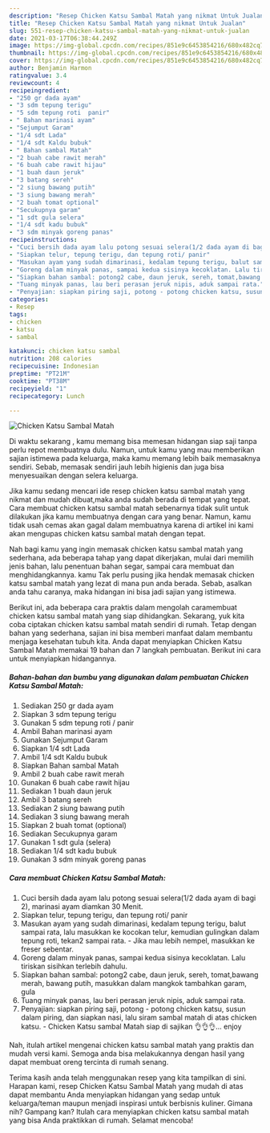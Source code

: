 ```yaml
---
description: "Resep Chicken Katsu Sambal Matah yang nikmat Untuk Jualan"
title: "Resep Chicken Katsu Sambal Matah yang nikmat Untuk Jualan"
slug: 551-resep-chicken-katsu-sambal-matah-yang-nikmat-untuk-jualan
date: 2021-03-17T06:38:44.249Z
image: https://img-global.cpcdn.com/recipes/851e9c6453854216/680x482cq70/chicken-katsu-sambal-matah-foto-resep-utama.jpg
thumbnail: https://img-global.cpcdn.com/recipes/851e9c6453854216/680x482cq70/chicken-katsu-sambal-matah-foto-resep-utama.jpg
cover: https://img-global.cpcdn.com/recipes/851e9c6453854216/680x482cq70/chicken-katsu-sambal-matah-foto-resep-utama.jpg
author: Benjamin Harmon
ratingvalue: 3.4
reviewcount: 4
recipeingredient:
- "250 gr dada ayam"
- "3 sdm tepung terigu"
- "5 sdm tepung roti  panir"
- " Bahan marinasi ayam"
- "Sejumput Garam"
- "1/4 sdt Lada"
- "1/4 sdt Kaldu bubuk"
- " Bahan sambal Matah"
- "2 buah cabe rawit merah"
- "6 buah cabe rawit hijau"
- "1 buah daun jeruk"
- "3 batang sereh"
- "2 siung bawang putih"
- "3 siung bawang merah"
- "2 buah tomat optional"
- "Secukupnya garam"
- "1 sdt gula selera"
- "1/4 sdt kadu bubuk"
- "3 sdm minyak goreng panas"
recipeinstructions:
- "Cuci bersih dada ayam lalu potong sesuai selera(1/2 dada ayam di bagi 2), marinasi ayam diamkan 30 Menit."
- "Siapkan telur, tepung terigu, dan tepung roti/ panir"
- "Masukan ayam yang sudah dimarinasi, kedalam tepung terigu, balut sampai rata, lalu masukkan ke kocokan telur, kemudian gulingkan dalam tepung roti, tekan2 sampai rata. Jika mau lebih nempel, masukkan ke freser sebentar."
- "Goreng dalam minyak panas, sampai kedua sisinya kecoklatan. Lalu tiriskan sisihkan terlebih dahulu."
- "Siapkan bahan sambal: potong2 cabe, daun jeruk, sereh, tomat,bawang merah, bawang putih, masukkan dalam mangkok tambahkan garam, gula"
- "Tuang minyak panas, lau beri perasan jeruk nipis, aduk sampai rata."
- "Penyajian: siapkan piring saji, potong - potong chicken katsu, susun dalam piring, dan siapkan nasi, lalu siram sambal matah di atas chicken katsu. Chicken Katsu sambal Matah siap di sajikan 👌👌👌... enjoy"
categories:
- Resep
tags:
- chicken
- katsu
- sambal

katakunci: chicken katsu sambal 
nutrition: 208 calories
recipecuisine: Indonesian
preptime: "PT21M"
cooktime: "PT38M"
recipeyield: "1"
recipecategory: Lunch

---
```



![Chicken Katsu Sambal Matah](https://img-global.cpcdn.com/recipes/851e9c6453854216/680x482cq70/chicken-katsu-sambal-matah-foto-resep-utama.jpg)

Di waktu  sekarang , kamu memang bisa memesan hidangan siap saji tanpa perlu repot membuatnya dulu. Namun, untuk kamu yang mau memberikan sajian istimewa pada keluarga, maka kamu memang lebih baik memasaknya sendiri. Sebab, memasak sendiri jauh lebih higienis dan juga bisa menyesuaikan dengan selera keluarga.

Jika kamu sedang mencari ide resep chicken katsu sambal matah yang nikmat dan mudah dibuat,maka anda sudah berada di tempat yang tepat. Cara membuat chicken katsu sambal matah  sebenarnya tidak sulit untuk dilakukan jika kamu membuatnya dengan cara yang benar. Namun, kamu tidak usah cemas akan gagal dalam membuatnya 
karena di artikel ini kami akan mengupas chicken katsu sambal matah dengan tepat.  



Nah bagi kamu yang ingin memasak chicken katsu sambal matah yang sederhana, ada beberapa tahap yang dapat dikerjakan, mulai dari memilih jenis bahan, lalu penentuan bahan segar, sampai cara membuat dan menghidangkannya. kamu Tak perlu pusing jika hendak memasak chicken katsu sambal matah yang lezat di mana pun anda berada. Sebab, asalkan anda  tahu caranya, maka hidangan ini bisa jadi sajian yang istimewa.

Berikut ini, ada beberapa cara praktis  dalam mengolah caramembuat chicken katsu sambal matah yang siap dihidangkan. Sekarang, yuk kita coba ciptakan chicken katsu sambal matah sendiri di rumah. Tetap dengan bahan yang sederhana, sajian ini bisa memberi manfaat dalam membantu menjaga kesehatan tubuh kita. Anda dapat menyiapkan Chicken Katsu Sambal Matah memakai 19 bahan dan 7 langkah pembuatan. Berikut ini cara untuk menyiapkan hidangannya.

<!--inarticleads1-->

##### Bahan-bahan dan bumbu yang digunakan dalam pembuatan Chicken Katsu Sambal Matah:

1. Sediakan 250 gr dada ayam
1. Siapkan 3 sdm tepung terigu
1. Gunakan 5 sdm tepung roti / panir
1. Ambil  Bahan marinasi ayam
1. Gunakan Sejumput Garam
1. Siapkan 1/4 sdt Lada
1. Ambil 1/4 sdt Kaldu bubuk
1. Siapkan  Bahan sambal Matah
1. Ambil 2 buah cabe rawit merah
1. Gunakan 6 buah cabe rawit hijau
1. Sediakan 1 buah daun jeruk
1. Ambil 3 batang sereh
1. Sediakan 2 siung bawang putih
1. Sediakan 3 siung bawang merah
1. Siapkan 2 buah tomat (optional)
1. Sediakan Secukupnya garam
1. Gunakan 1 sdt gula (selera)
1. Sediakan 1/4 sdt kadu bubuk
1. Gunakan 3 sdm minyak goreng panas




<!--inarticleads2-->

##### Cara membuat Chicken Katsu Sambal Matah:

1. Cuci bersih dada ayam lalu potong sesuai selera(1/2 dada ayam di bagi 2), marinasi ayam diamkan 30 Menit.
1. Siapkan telur, tepung terigu, dan tepung roti/ panir
1. Masukan ayam yang sudah dimarinasi, kedalam tepung terigu, balut sampai rata, lalu masukkan ke kocokan telur, kemudian gulingkan dalam tepung roti, tekan2 sampai rata. - Jika mau lebih nempel, masukkan ke freser sebentar.
1. Goreng dalam minyak panas, sampai kedua sisinya kecoklatan. Lalu tiriskan sisihkan terlebih dahulu.
1. Siapkan bahan sambal: potong2 cabe, daun jeruk, sereh, tomat,bawang merah, bawang putih, masukkan dalam mangkok tambahkan garam, gula
1. Tuang minyak panas, lau beri perasan jeruk nipis, aduk sampai rata.
1. Penyajian: siapkan piring saji, potong - potong chicken katsu, susun dalam piring, dan siapkan nasi, lalu siram sambal matah di atas chicken katsu. - Chicken Katsu sambal Matah siap di sajikan 👌👌👌... enjoy




Nah, itulah artikel mengenai  chicken katsu sambal matah  yang praktis dan mudah versi kami. Semoga anda bisa melakukannya dengan hasil yang dapat membuat oreng tercinta di rumah senang. 

Terima kasih anda telah menggunakan resep yang kita tampilkan di sini. Harapan kami, resep  Chicken Katsu Sambal Matah yang mudah di atas dapat membantu Anda menyiapkan hidangan yang sedap untuk keluarga/teman maupun menjadi inspirasi untuk berbisnis kuliner. Gimana nih? Gampang kan? Itulah cara menyiapkan chicken katsu sambal matah yang bisa Anda praktikkan di rumah. Selamat mencoba!

